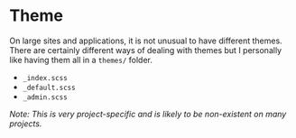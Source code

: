 # Theme

On large sites and applications, it is not unusual to have different themes. There are certainly different ways of dealing with themes but I personally like having them all in a `themes/` folder.

- `_index.scss`
- `_default.scss`
- `_admin.scss`

*Note: This is very project-specific and is likely to be non-existent on many projects.*
